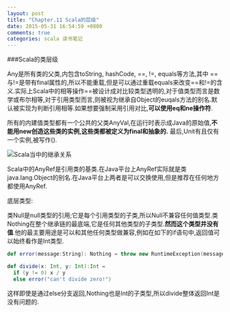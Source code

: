 ```yaml
---
layout: post
title: "Chapter.11 Scala的层级"
date: 2015-05-31 16:54:59 +0800
comments: true
categories: scala 读书笔记
---
```

###Scala的类层级

Any是所有类的父类,内包含toString, hashCode, ==, !=, equals等方法,其中 ==与!=是带有final属性的,所以不能重载,但是可以通过重载equals来改变==和!=的含义.实际上Scala中的相等操作==被设计成对比较类型透明的,对于值类型而言是数学或布尔相等,对于引用类型而言,则被视为继承自Object的euqals方法的别名.默认被实现为判断引用相等.如果想要强制采用引用对比,**可以使用eq和ne操作符**.

所有的内建值类型都有一个公共的父类AnyVal,在运行时表示成Java的原始值,**不能用new创造这些类的实例,这些类都被定义为final和抽象的.** 最后,Unit有且仅有一个实例,被写作().

![Scala当中的继承关系](http://7tsz8v.com1.z0.glb.clouddn.com/classhierarchy.png)

Scala中的AnyRef是引用类的基类.在Java平台上AnyRef实际就是类java.lang.Object的别名.在Java平台上两者是可以交换使用,但是推荐在任何地方都使用AnyRef.

底层类型:

类Null是null类型的引用;它是每个引用类型的子类,所以Null不兼容任何值类型.类Nothing在整个继承链的最底端,它是任何其他类型的子类型.**然而这个类型并没有值**.他的最主要用途是可以和其他任何类型做兼容,例如在如下的if语句中,返回值可以始终看作是Int类型.

```Scala
def error(message:String): Nothing = throw new RuntimeException(message)

def divide(x: Int, y: Int):Int = 
  if (y != 0) x / y
  else error("can't divide zero!")
```

这样即使是通过else分支返回,Nothing也是Int的子类型,所以divide整体返回Int是没有问题的.

